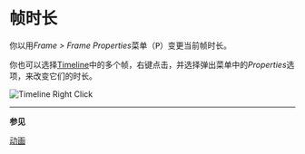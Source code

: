 # 帧时长

你以用*Frame > Frame Properties*菜单（<kbd>P</kbd>）变更当前帧时长。

你也可以选择[Timeline](timeline.md)中的多个帧，右键点击，并选择弹出菜单中的*Properties*选项，来改变它们的时长。

![Timeline Right Click](frame-duration/timeline-right-click.gif)

---

**参见**

[动画](animation.md)
